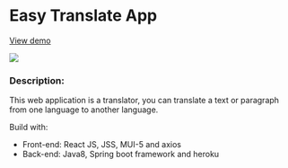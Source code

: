 # Easy Translate App

[View demo](https://easy-translator-app.netlify.app/)

![](./)

### Description:
This web application is a translator, you can translate a text or paragraph from one language to another language. 

Build with:
 - Front-end: React JS, JSS, MUI-5 and axios
 - Back-end: Java8, Spring boot framework and heroku

